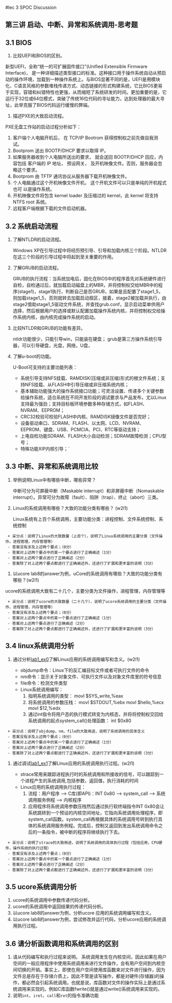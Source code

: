 #lec 3 SPOC Discussion

## 第三讲 启动、中断、异常和系统调用-思考题

## 3.1 BIOS
 1. 比较UEFI和BIOS的区别。

  新型UEFI，全称“统一的可扩展固件接口”(Unified Extensible Firmware Interface)， 是一种详细描述类型接口的标准。这种接口用于操作系统自动从预启动的操作环境，加载到一种操作系统上。与BIOS显著不同的是，UEFI是用模块化、C语言风格的参数堆栈传递方式、动态链接的形式构建系统，它比BIOS更易于实现，容错和纠错特性也更强，从而缩短了系统研发的时间。更加重要的是，它运行于32位或64位模式，突破了传统16位代码的寻址能力，达到处理器的最大寻址，此举克服了BIOS代码运行缓慢的弊端。

 1. 描述PXE的大致启动流程。

  PXE无盘工作站的启动过程分析如下：
  1. 客户端个人电脑开机后， 在 TCP/IP Bootrom 获得控制权之前先做自我测试。
  2. Bootprom 送出 BOOTP/DHCP 要求以取得 IP。
  3. 如果服务器收到个人电脑所送出的要求， 就会送回 BOOTP/DHCP 回应，内容包括
  客户端的 IP 地址， 预设网关， 及开机映像文件。否则，服务器会忽略这个要求。
  4. Bootprom 由 TFTP 通讯协议从服务器下载开机映像文件。
  5. 个人电脑通过这个开机映像文件开机， 这个开机文件可以只是单纯的开机程式也可
  以是操作系统。
  6. 开机映像文件将包含 kernel loader 及压缩过的 kernel，此 kernel 将支持NTFS root
  系统。
  7. 远程客户端根据下载的文件启动机器。


## 3.2 系统启动流程
 1. 了解NTLDR的启动流程。
    
    Windows XP在引导过程中将经历预引导、引导和加载内核三个阶段。NTLDR在这三个阶段的引导过程中将起到至关重要的作用。
 1. 了解GRUB的启动流程。
    
    GRUB的执行流程：当系统加电后，固化在BIOS中的程序首先对系统硬件进行自检，自检通过后，就加载启动磁盘上的MBR，并将控制权交给MBR中的程序(stage1)，stage1执行，判断自己是否GRUB，如果是且配置了stage1_5，则加载stage1_5，否则就转去加载启动扇区，接着，stage2被加载并执行，由stage2借助stage1_5驱动文件系统，并查找grub.conf，显示启动菜单供用户选择，然后根据用户的选择或默认配置加载操作系统内核，并将控制权交给操作系统内核，由内核完成操作系统的启动。
 1. 比较NTLDR和GRUB的功能有差异。
    
    ntldr功能很少，只能引导win，只能装在硬盘；
    grub是第三方操作系统引导器，可以引导硬盘，光盘，网络，U盘，
 1. 了解u-boot的功能。
    
    U-Boot可支持的主要功能列表：
    * 系统引导支持NFS挂载、RAMDISK(压缩或非压缩)形式的根文件系统；支持NFS挂载、从FLASH中引导压缩或非压缩系统内核；
    * 基本辅助功能强大的操作系统接口功能；可灵活设置、传递多个关键参数给操作系统，适合系统在不同开发阶段的调试要求与产品发布，尤以Linux支持最为强劲；支持目标板环境参数多种存储方式，如FLASH、NVRAM、EEPROM；
    * CRC32校验可校验FLASH中内核、RAMDISK镜像文件是否完好；
    * 设备驱动串口、SDRAM、FLASH、以太网、LCD、NVRAM、EEPROM、键盘、USB、PCMCIA、PCI、RTC等驱动支持；
    * 上电自检功能SDRAM、FLASH大小自动检测；SDRAM故障检测；CPU型号；
    * 特殊功能XIP内核引导；`

## 3.3 中断、异常和系统调用比较
 1. 举例说明Linux中有哪些中断，哪些异常？
    
    中断可分为可屏蔽中断（Maskable interrupt）和非屏蔽中断（Nomaskable interrupt）。异常可分为故障（fault）、陷阱（trap）、终止（abort）三类。
 1. Linux的系统调用有哪些？大致的功能分类有哪些？  (w2l1)

    Linux系统有上百个系统调用，主要功能分类：进程控制、文件系统控制、系统控制
 ```
  + 采分点：说明了Linux的大致数量（上百个），说明了Linux系统调用的主要分类（文件操作，进程管理，内存管理等）
  - 答案没有涉及上述两个要点；（0分）
  - 答案对上述两个要点中的某一个要点进行了正确阐述（1分）
  - 答案对上述两个要点进行了正确阐述（2分）
  - 答案除了对上述两个要点都进行了正确阐述外，还进行了扩展和更丰富的说明（3分）
 ```
 
 1. 以ucore lab8的answer为例，uCore的系统调用有哪些？大致的功能分类有哪些？(w2l1)
  
  ucore的系统调用大致有二十几个，主要分类为文件操作，进程管理，内存管理等
 ```
  + 采分点：说明了ucore的大致数量（二十几个），说明了ucore系统调用的主要分类（文件操作，进程管理，内存管理等）
  - 答案没有涉及上述两个要点；（0分）
  - 答案对上述两个要点中的某一个要点进行了正确阐述（1分）
  - 答案对上述两个要点进行了正确阐述（2分）
  - 答案除了对上述两个要点都进行了正确阐述外，还进行了扩展和更丰富的说明（3分）
 ```
 
## 3.4 linux系统调用分析
 1. 通过分析[lab1_ex0](https://github.com/chyyuu/ucore_lab/blob/master/related_info/lab1/lab1-ex0.md)了解Linux应用的系统调用编写和含义。(w2l1)
    
    * objdump命令：Linux下的反汇编目标文件或者可执行文件的命令
    * nm命令：显示关于对象文件、可执行文件以及对象文件库里的符号信息
    * file命令：检测文件类型
    * Linux系统调用编写：
        1. 指明系统调用的类型：
            movl  $SYS_write,%eax
        2. 将系统调用的参数压栈：
            movl  $STDOUT,%ebx
            movl  $hello,%ecx
            movl  $12,%edx
        5. 通过int指令将用户态的执行模式转变为内核态，并将将控制权交回给系统调用的起点system_call()处理函数：
            int $0x80   

 ```
  + 采分点：说明了objdump，nm，file的大致用途，说明了系统调用的具体含义
  - 答案没有涉及上述两个要点；（0分）
  - 答案对上述两个要点中的某一个要点进行了正确阐述（1分）
  - 答案对上述两个要点进行了正确阐述（2分）
  - 答案除了对上述两个要点都进行了正确阐述外，还进行了扩展和更丰富的说明（3分）
 
 ```
 
 1. 通过调试[lab1_ex1](https://github.com/chyyuu/ucore_lab/blob/master/related_info/lab1/lab1-ex1.md)了解Linux应用的系统调用执行过程。(w2l1)
 
    * strace常用来跟踪进程执行时的系统调用和所接收的信号，可以跟踪到一个进程产生的系统调用,包括参数，返回值，执行消耗的时间
    * Linux应用的系统调用执行过程：
      1. 流程：用户程序 --> C库(即API)：INT 0x80 --> system_call --> 系统调用服务例程 --> 内核程序
      2. 应用程序将系统调用参数压栈然后通过执行软终端指令INT 0x80会让系统跳转到一个预设的内核空间地址，它指向系统调用处理程序，即system_call函数。system_call再根据具体的系统调用号转到执行具体的系统调用服务例程。完成后，控制又返回到发出系统调用命令之后的一条指令，被中断的程序将继续执行下去。

 ```
  + 采分点：说明了strace的大致用途，说明了系统调用的具体执行过程（包括应用，CPU硬件，操作系统的执行过程）
  - 答案没有涉及上述两个要点；（0分）
  - 答案对上述两个要点中的某一个要点进行了正确阐述（1分）
  - 答案对上述两个要点进行了正确阐述（2分）
  - 答案除了对上述两个要点都进行了正确阐述外，还进行了扩展和更丰富的说明（3分）
 ```
 
## 3.5 ucore系统调用分析
 1. ucore的系统调用中参数传递代码分析。
 1. ucore的系统调用中返回结果的传递代码分析。
 1. 以ucore lab8的answer为例，分析ucore 应用的系统调用编写和含义。
 1. 以ucore lab8的answer为例，尝试修改并运行代码，分析ucore应用的系统调用执行过程。
 
## 3.6 请分析函数调用和系统调用的区别
 1. 请从代码编写和执行过程来说明。
 系统调用发生在内核空间，因此如果在用户空间的一般应用程序中使用系统调用来进行文件操作，会有用户空间到内核空间切换的开销。事实上，即使在用户空间使用库函数来对文件进行操作，因为文件总是存在于存储介质上，因此不管是读写操作，都是对硬件(存储器)的操作，都必然会引起系统调用。也就是说，库函数对文件的操作实际上是通过系统调用来实现的。例如C库函数fwrite()就是通过write()系统调用来实现的。
   1. 说明`int`、`iret`、`call`和`ret`的指令准确功能
 
